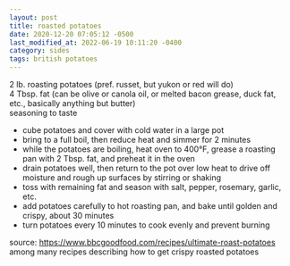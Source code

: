 ```yaml
---
layout: post
title: roasted potatoes
date: 2020-12-20 07:05:12 -0500
last_modified_at: 2022-06-19 10:11:20 -0400
category: sides
tags: british potatoes
---
```


2 lb. roasting potatoes (pref. russet, but yukon or red will do)  
4 Tbsp. fat (can be olive or canola oil, or melted bacon grease, duck fat, etc.,
  basically anything but butter)  
seasoning to taste  
* cube potatoes and cover with cold water in a large pot
* bring to a full boil, then reduce heat and simmer for 2 minutes
* while the potatoes are boiling, heat oven to 400°F, grease a roasting pan with
  2 Tbsp. fat, and preheat it in the oven
* drain potatoes well, then return to the pot over low heat to drive off moisture
  and rough up surfaces by stirring or shaking
* toss with remaining fat and season with salt, pepper, rosemary, garlic, etc.
* add potatoes carefully to hot roasting pan, and bake until golden and crispy,
  about 30 minutes
* turn potatoes every 10 minutes to cook evenly and prevent burning

source: <https://www.bbcgoodfood.com/recipes/ultimate-roast-potatoes> among many
  recipes describing how to get crispy roasted potatoes
